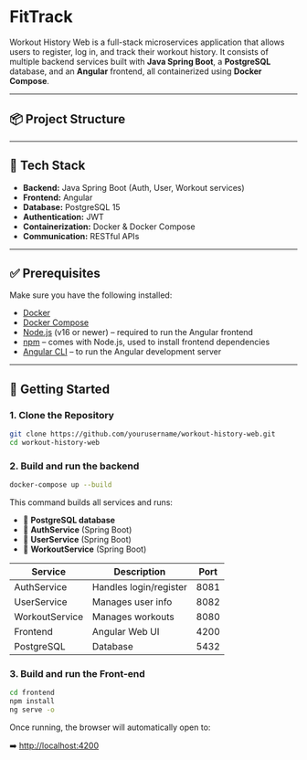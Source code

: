 # FitTrack

Workout History Web is a full-stack microservices application that allows users to register, log in, and track their workout history. It consists of multiple backend services built with **Java Spring Boot**, a **PostgreSQL** database, and an **Angular** frontend, all containerized using **Docker Compose**.

---

## 📦 Project Structure


---

## 🧩 Tech Stack

- **Backend:** Java Spring Boot (Auth, User, Workout services)
- **Frontend:** Angular
- **Database:** PostgreSQL 15
- **Authentication:** JWT
- **Containerization:** Docker & Docker Compose
- **Communication:** RESTful APIs

---

## ✅ Prerequisites

Make sure you have the following installed:

- [Docker](https://www.docker.com/products/docker-desktop)
- [Docker Compose](https://docs.docker.com/compose/install/)
- [Node.js](https://nodejs.org/) (v16 or newer) – required to run the Angular frontend
- [npm](https://www.npmjs.com/get-npm) – comes with Node.js, used to install frontend dependencies
- [Angular CLI](https://angular.io/cli) – to run the Angular development server

---

## 🚀 Getting Started

### 1. Clone the Repository

```bash
git clone https://github.com/yourusername/workout-history-web.git
cd workout-history-web
```

### 2. Build and run the backend
```bash
docker-compose up --build
```

This command builds all services and runs:

- 🐘 **PostgreSQL database**
- 🔐 **AuthService** (Spring Boot)
- 👤 **UserService** (Spring Boot)
- 💪 **WorkoutService** (Spring Boot)

| **Service**       | **Description**         | **Port** |
|-------------------|-------------------------|----------|
| AuthService       | Handles login/register  | 8081     |
| UserService       | Manages user info       | 8082     |
| WorkoutService    | Manages workouts        | 8080     |
| Frontend          | Angular Web UI          | 4200     |
| PostgreSQL        | Database                | 5432     |


### 3. Build and run the Front-end
```bash
cd frontend
npm install
ng serve -o
```

Once running, the browser will automatically open to:

➡️ [http://localhost:4200](http://localhost:4200)